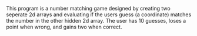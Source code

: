 This program is a number matching game designed by creating two seperate 2d arrays and evaluating if the users guess (a coordinate) matches the number in the other hidden 2d array. The user has 10 guesses, loses a point when wrong, and gains two when correct.
